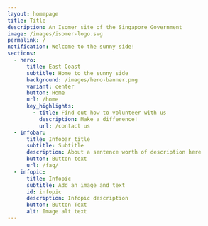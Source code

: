 ```yaml
---
layout: homepage
title: Title
description: An Isomer site of the Singapore Government
image: /images/isomer-logo.svg
permalink: /
notification: Welcome to the sunny side!
sections:
  - hero:
      title: East Coast
      subtitle: Home to the sunny side
      background: /images/hero-banner.png
      variant: center
      button: Home
      url: /home
      key_highlights:
        - title: Find out how to volunteer with us
          description: Make a difference!
          url: /contact us
  - infobar:
      title: Infobar title
      subtitle: Subtitle
      description: About a sentence worth of description here
      button: Button text
      url: /faq/
  - infopic:
      title: Infopic
      subtitle: Add an image and text
      id: infopic
      description: Infopic description
      button: Button Text
      alt: Image alt text
---
```

